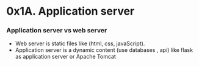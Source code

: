 #  0x1A. Application server 
### Application server vs web server
- Web server is static files like (html, css, javaScript).
- Application server is a dynamic content (use databases , api) like flask as application server or Apache Tomcat